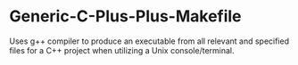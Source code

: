 # Generic-C-Plus-Plus-Makefile
Uses g++ compiler to produce an executable from all relevant and specified files for a C++ project when utilizing a Unix console/terminal.
